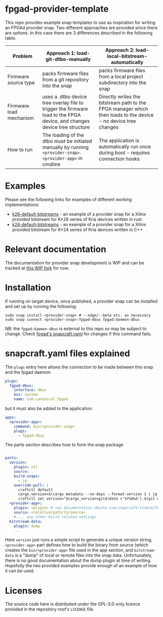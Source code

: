 # fpgad-provider-template

This repo provides example snap templates to use as inspiration for writing an FPGAd provider snap.
Two different approaches are provided since there are options. In this case there are 3 differences described
in the following table.

| Problem                 | Approach 1: load-git-dtbo-manually                                                                                       | Approach 2: load-local-bitstream-automatically                                                                 |
|-------------------------|--------------------------------------------------------------------------------------------------------------------------|----------------------------------------------------------------------------------------------------------------|
| Firmware source type    | packs firmware files from a git repository into the snap                                                                 | packs firmware files from a local project subdirectory into the snap                                           |
| Firmware load mechanism | uses a .dtbo device tree overlay file to trigger the firmware load to the FPGA device, and changes device tree structure | Directly writes the bitstream path to the FPGA manager which then loads to the device - no device tree changes |
| How to run              | The loading of the dtbo must be initiated manually by running `<provider-snap>.<provider-app>` in cmdline                | The application is automatically run once during boot - requires connection hooks                              |

# Examples

Please see the following links for examples of different working implementations:
- [k26-default-bitstreams](https://github.com/canonical/k26-default-bitstreams/) - an example of a provider snap for a Xilinx provided bitstream for K*26 series of Kria devices written in rust
- [k24-default-bitstreams](https://github.com/canonical/k24-default-bitstreams/) - an example of a provider snap for a Xilinx provided bitstream for K*24 series of Kria devices written in C++

# Relevant documentation

The documentation for provider snap development is WIP and can be tracked at [this WIP fork](https://github.com/artiepoole/ubuntu-core-docs/tree/artie/fpga/docs/embedded-applications) for now.

[//]: # (todo: update when published)

# Installation

If running on target device, once published, a provider snap can be installed and set up by running the following:

```shell
sudo snap install <provider-snap> # --edge/--beta etc. as necessary
sudo snap connect <provider-snap>:fpgad-dbus fpgad:daemon-dbus
```

NB: the `fpgad:daemon-dbus` is external to this repo so may be subject to change.
Check [fpgad's snapcraft.yaml](https://github.com/canonical/fpgad/blob/main/snap/snapcraft.yaml) for changes if this
command fails.

# snapcraft.yaml files explained

The `plugs` entry here allows the connection to be made between this snap and the fpgad daemon

```yaml
plugs:
  fgpad-dbus:
    interface: dbus
    bus: system
    name: com.canonical.fpgad
```

but it must also be added to the application:

```yaml
apps:
  <provider-app>:
    command: bin/<provider-snap>
    plugs:
      - fpgad-dbus
```

The parts section describes how to form the snap package

```yaml

parts:
  version:
    plugin: nil
    source: .
    build-snaps:
      - jq
    override-pull: |
      craftctl default
      cargo_version=$(cargo metadata --no-deps --format-version 1 | jq -r .packages[0].version)
      craftctl set version="$cargo_version+git$(date +'%Y%m%d').$(git describe --always --exclude '*')"
  <provider-app>:
    plugin: <plugin> # see documentation.ubuntu.com/snapcraft/stable/how-to/integrations/ for information on building inside a snap
    source: <relative/path/to/source>
    # ... any other build related settings
  bitstream-data:
    plugin: dump
    ...
```

Here `version` just runs a simple script to generate a unique version string, `<provider-app>` part defines how to build
the binary from source (which creates the `bin/<provider-app>` file used in the app section, and `bitstream-data` is a "dump"
of local or remote files into the snap data. Unfortunately, there is no good documentation about the dump plugin at time
of writing. Hopefully the two provided examples provide enough of an example of how it can be used.

[//]: # (TODO: update the above when available.)

# Licenses

The source code here is distributed under the GPL-3.0-only licence provided in the repository root's `LICENSE` file.
